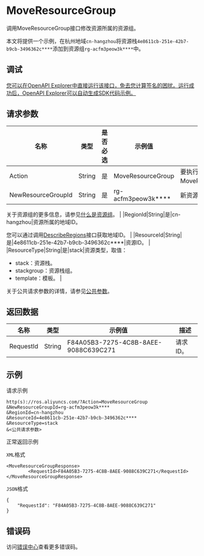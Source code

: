 # MoveResourceGroup

调用MoveResourceGroup接口修改资源所属的资源组。

本文将提供一个示例，在杭州地域`cn-hangzhou`将资源栈`4e8611cb-251e-42b7-b9cb-3496362c****`添加到资源组`rg-acfm3peow3k****`中。

## 调试

[您可以在OpenAPI Explorer中直接运行该接口，免去您计算签名的困扰。运行成功后，OpenAPI Explorer可以自动生成SDK代码示例。](https://api.aliyun.com/#product=ROS&api=MoveResourceGroup&type=RPC&version=2019-09-10)

## 请求参数

|名称|类型|是否必选|示例值|描述|
|--|--|----|---|--|
|Action|String|是|MoveResourceGroup|要执行的操作，取值：MoveResourceGroup。 |
|NewResourceGroupId|String|是|rg-acfm3peow3k\*\*\*\*|新资源组ID。

 关于资源组的更多信息，请参见[什么是资源组](~~94475~~)。 |
|RegionId|String|是|cn-hangzhou|资源所属的地域ID。

 您可以通过调用[DescribeRegions](~~131035~~)接口获取地域ID。 |
|ResourceId|String|是|4e8611cb-251e-42b7-b9cb-3496362c\*\*\*\*|资源ID。 |
|ResourceType|String|是|stack|资源类型，取值：

 -   stack：资源栈。
-   stackgroup：资源栈组。
-   template：模板。 |

关于公共请求参数的详情，请参见[公共参数](~~131957~~)。

## 返回数据

|名称|类型|示例值|描述|
|--|--|---|--|
|RequestId|String|F84A05B3-7275-4C8B-8AEE-9088C639C271|请求ID。 |

## 示例

请求示例

```
http(s)://ros.aliyuncs.com/?Action=MoveResourceGroup
&NewResourceGroupId=rg-acfm3peow3k****
&RegionId=cn-hangzhou
&ResourceId=4e8611cb-251e-42b7-b9cb-3496362c****
&ResourceType=stack
&<公共请求参数>
```

正常返回示例

`XML`格式

```
<MoveResourceGroupResponse>
        <RequestId>F84A05B3-7275-4C8B-8AEE-9088C639C271</RequestId>
</MoveResourceGroupResponse>
```

`JSON`格式

```
{
	"RequestId": "F84A05B3-7275-4C8B-8AEE-9088C639C271"
}
```

## 错误码

访问[错误中心](https://error-center.aliyun.com/status/product/ROS)查看更多错误码。

